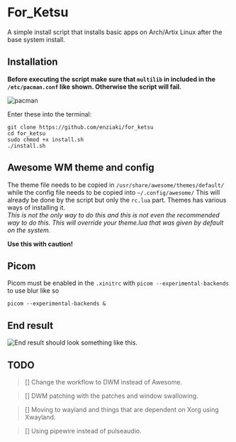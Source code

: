 # For_Ketsu

A simple install script that installs basic apps on Arch/Artix Linux after the base system install.

## Installation


**Before executing the script make sure that `multilib` in included in the
`/etc/pacman.conf` like shown. Otherwise the script will fail.**

![pacman](https://github.com/enziaki/for_ketsu/blob/main/Images/pacmanconf.png "How /etc/pacman.conf should be. Remove the #")

Enter these into the terminal:
```
git clone https://github.com/enziaki/for_ketsu
cd for_ketsu
sudo chmod +x install.sh
./install.sh
```


## Awesome WM theme and config

The theme file needs to be copied in `/usr/share/awesome/themes/default/` while
the config file needs to be copied into `~/.config/awesome/` This will already
be done by the script but only the `rc.lua` part. Themes has various ways of
installing it.\
*This is not the only way to do this and this is not even the
recommended way to do this.* *This will override your theme.lua that was given
by default on the system.*

**Use this with caution!**

## Picom

Picom must be enabled in the `.xinitrc` with `picom --experimental-backends` to use blur like so
```
picom --experimental-backends &

```
## End result

![End result should look something like this.](https://github.com/enziaki/for_ketsu/blob/main/Images/AwesomeRiceImage.png "Awesome (no pun intended) Rice")

## TODO

> [] Change the workflow to DWM instead of Awesome.

> [] DWM patching with the patches and window swallowing.

> [] Moving to wayland and things that are dependent on Xorg using Xwayland.

> [] Using pipewire instead of pulseaudio.
